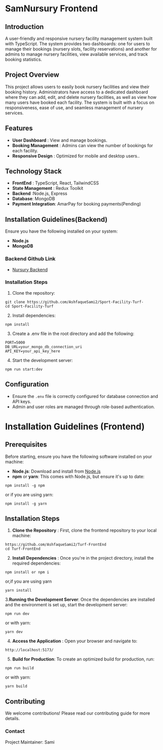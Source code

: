 # SamNursury Frontend

## Introduction

A user-friendly and responsive nursery facility management system built with TypeScript. The system provides two dashboards: one for users to manage their bookings (nursery slots, facility reservations) and another for admins to manage nursery facilities, view available services, and track booking statistics.

## Project Overview
This project allows users to easily book nursery facilities and view their booking history. Administrators have access to a dedicated dashboard where they can add, edit, and delete nursery facilities, as well as view how many users have booked each facility. The system is built with a focus on responsiveness, ease of use, and seamless management of nursery services.

## Features
 
 * **User Dashboard** : View and manage bookings.
 * **Booking Management** : Admins can view the number of bookings for each facility.
 * **Responsive Design** : Optimized for mobile and desktop users..

 ## Technology Stack

 * **FrontEnd** : TypeScript, React, TailwindCSS
 * **State Management** : Redux Toolkit
 * **Backend** :Node.js, Express
 * **Database**:  MongoDB
 * **Payment Integration**: AmarPay for booking payments(Pending)

 ## Installation Guidelines(Backend)
Ensure you have the following installed on your system:
 * **Node.js**
 * **MongoDB**

### Backend Github Link

* [Nursury Backend](https://github.com/AshfaqueSami2/Sam-Nursury-Backend)

 ### Installation Steps

 1. Clone the repository:
 ```
 git clone https://github.com/AshfaqueSami2/Sport-Facility-Turf-
 cd Sport-Facility-Turf
 ```
 2. Install dependencies:
 ```
 npm install 
 ```
 3. Create a .env file in the root directory and add the following:
 ```
PORT=5000
DB_URL=your_mongo_db_connection_uri
API_KEY=your_api_key_here
 ```
4. Start the development server:
```
npm run start:dev
```

## Configuration 
* Ensure the ```.env``` file is correctly configured for database connection and API keys.
* Admin and user roles are managed through role-based authentication.



# Installation Guidelines (Frontend)
 ## Prerequisites

 Before starting, ensure you have the following software installed on your machine:

 * **Node.js**: Download and install from [Node.js](https://nodejs.org/en)
 * **npm** or **yarn**: This comes with Node.js, but ensure it's up to date:

 ```
 npm install -g npm
```
or if you are using yarn: 
```
npm install -g yarn
```

## Installation Steps

1. **Clone the Repository** : First, clone the frontend repository to your local machine:


```
https://github.com/AshfaqueSami2/Turf-FrontEnd
cd Turf-FrontEnd
```

2. **Install Dependencies** : Once you're in the project directory, install the required dependencies:

```
npm install or npm i
```

or,if you are using yarn 

```
yarn install
```

3.**Running the Development Server**: Once the dependencies are installed and the environment is set up, start the development server:

```
npm run dev
```

or with yarn:
```
yarn dev
```

4. **Access the Application** : Open your browser and navigate to:

```
http://localhost:5173/
```

5. **Build for Production**:  To create an optimized build for production, run:

```
npm run build
```

or with yarn:

``` 
yarn build
```

## Contributing
 We welcome contributions! Please read our contributing guide for more details.

###  Contact
Project Maintainer: Sami
